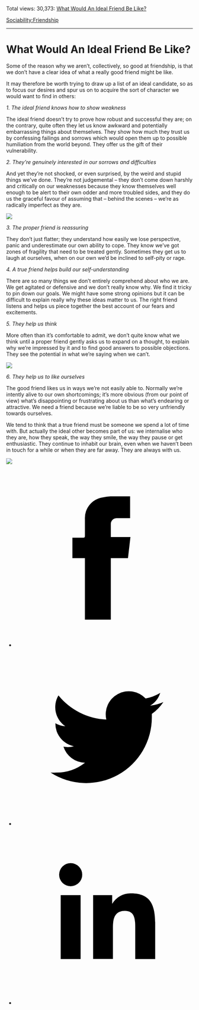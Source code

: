 Total views: 30,373: [What Would An Ideal Friend Be Like?](https://www.theschooloflife.com/thebookoflife/what-would-an-ideal-friend-be-like/)

[Sociability:](https://www.theschooloflife.com/thebookoflife/category/sociability/)[Friendship](https://www.theschooloflife.com/thebookoflife/category/sociability/friendship/)

* * *

# What Would An Ideal Friend Be Like?
<style>
						.alignnone {
  display: block;
  margin-left: auto;
  margin-right: auto;
  align: center:
}

.addtoany_share_save_container {
display:none;
}

.wp-block-image {
		display: block;
  margin-left: auto;
  margin-right: auto;
  width: 50%;
}

.aligncenter {
display: block;
  margin-left: auto;
  margin-right: auto;
  align: center:
}

@media only screen and (max-width: 500px) {
  .wp-block-image {
		display: block;
  margin-left: auto;
  margin-right: auto;
  width: 100%;
} }

h1 {max-width: 600px !important;
}
.s18-single-post .content-area .site-main article .post-cat-header-display + .old-wrapper p {
    font-size: 1.200em
}
						</style>

Some of the reason why we aren’t, collectively, so good at friendship, is that we don’t have a clear idea of what a really good friend might be like.

It may therefore be worth trying to draw up a list of an ideal candidate, so as to focus our desires and spur us on to acquire the sort of character we would want to find in others:

_1. The ideal friend knows how to show weakness_

The ideal friend doesn’t try to prove how robust and successful they are; on the contrary, quite often they let us know awkward and potentially embarrassing things about themselves. They show how much they trust us by confessing failings and sorrows which would open them up to possible humiliation from the world beyond. They offer us the gift of their vulnerability.

_2. They’re genuinely interested in our sorrows and difficulties_

And yet they’re not shocked, or even surprised, by the weird and stupid things we’ve done. They’re not judgemental – they don’t come down harshly and critically on our weaknesses because they know themselves well enough to be alert to their own odder and more troubled sides, and they do us the graceful favour of assuming that – behind the scenes – we’re as radically imperfect as they are.

![](https://www.theschooloflife.com/thebookoflife/wp-content/uploads/2018/01/858px-Portrait_de_lartiste_avec_un_ami_by_Raffaello_Sanzio_from_C2RMF_retouched.jpg)

_3. The proper friend is reassuring_

They don’t just flatter; they understand how easily we lose perspective, panic and underestimate our own ability to cope. They know we’ve got zones of fragility that need to be treated gently. Sometimes they get us to laugh at ourselves, when on our own we’d be inclined to self-pity or rage.

_4. A true friend helps build our self-understanding_

There are so many things we don’t entirely comprehend about who we are. We get agitated or defensive and we don’t really know why. We find it tricky to pin down our goals. We might have some strong opinions but it can be difficult to explain really why these ideas matter to us. The right friend listens and helps us piece together the best account of our fears and excitements.

_5. They help us think_

More often than it’s comfortable to admit, we don’t quite know what we think until a proper friend gently asks us to expand on a thought, to explain why we’re impressed by it and to find good answers to possible objections. They see the potential in what we’re saying when we can’t.

![](https://www.theschooloflife.com/thebookoflife/wp-content/uploads/2018/01/800px-WomenofAlgiers.jpg)

_6. They help us to like ourselves_

The good friend likes us in ways we’re not easily able to. Normally we’re intently alive to our own shortcomings; it’s more obvious (from our point of view) what’s disappointing or frustrating about us than what’s endearing or attractive. We need a friend because we’re liable to be so very unfriendly towards ourselves.

We tend to think that a true friend must be someone we spend a lot of time with. But actually the ideal other becomes part of us: we internalise who they are, how they speak, the way they smile, the way they pause or get enthusiastic. They continue to inhabit our brain, even when we haven’t been in touch for a while or when they are far away. They are always with us.

[![](https://img.youtube.com/vi/LGinimRIl04/0.jpg)](https://www.youtube.com/embed/LGinimRIl04 '')
<style>
    .iframe-class { display: block !important; }
</style>

- [<svg xmlns="http://www.w3.org/2000/svg" viewbox="0 0 26 26"><title>Facebook</title>
                    <g>
                        <path d="M8.38,10H9.92c.2,0,.29,0,.29-.28,0-.82,0-1.64,0-2.46a3.05,3.05,0,0,1,2.57-3.15A7.22,7.22,0,0,1,14,3.95c.86,0,1.71,0,2.57,0h.25v3.2h-2A.85.85,0,0,0,14,8c0,.62,0,1.24,0,1.91h2.87L16.51,13H14v9H10.21V13H8.38Z"></path>
                    </g>
                </svg>](http://www.facebook.com/sharer/sharer.php?u=https://www.theschooloflife.com/thebookoflife/what-would-an-ideal-friend-be-like/)
- [<svg xmlns="http://www.w3.org/2000/svg" viewbox="0 0 26 26"><title>Twitter</title>
                    <path d="M21.69,7.9a6.75,6.75,0,0,1-1.94.53,3.39,3.39,0,0,0,1.48-1.87,6.76,6.76,0,0,1-2.14.82,3.38,3.38,0,0,0-5.75,3.08,9.59,9.59,0,0,1-7-3.53,3.38,3.38,0,0,0,1,4.51A3.36,3.36,0,0,1,5.89,11v0A3.38,3.38,0,0,0,8.6,14.37a3.39,3.39,0,0,1-1.53.06,3.38,3.38,0,0,0,3.15,2.35A6.78,6.78,0,0,1,6,18.22a6.87,6.87,0,0,1-.81,0A9.6,9.6,0,0,0,20,10.08q0-.22,0-.44A6.86,6.86,0,0,0,21.69,7.9Z"></path>
                </svg>](http://twitter.com/share?url=https://www.theschooloflife.com/thebookoflife/what-would-an-ideal-friend-be-like/&text=&via=theschooloflife)
- [<svg xmlns="http://www.w3.org/2000/svg" viewbox="0 0 26 26"><title>LinkedIn</title>
<path class="cls-2" d="M6.67,10H9.58v9.36H6.67ZM8.13,5.32A1.69,1.69,0,1,1,6.44,7,1.69,1.69,0,0,1,8.13,5.32"></path><path class="cls-2" d="M11.41,10H14.2v1.28h0A3.06,3.06,0,0,1,17,9.75c2.95,0,3.49,1.94,3.49,4.46v5.14H17.57V14.79c0-1.09,0-2.48-1.51-2.48s-1.75,1.18-1.75,2.4v4.63H11.41Z"></path></svg>](https://www.linkedin.com/shareArticle?mini=true&url=https://www.theschooloflife.com/thebookoflife/what-would-an-ideal-friend-be-like/)
